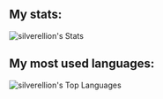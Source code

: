 ## My stats:

![silverellion's Stats](
https://github-stats-git-master-silverellions-projects.vercel.app/api?username=silverellion&theme=dark&show_icons=true&hide_border=true&count_private=true&card_width=490)

## My most used languages:

![silverellion's Top Languages](
https://github-stats-git-master-silverellions-projects.vercel.app/api/top-langs/?username=silverellion&theme=dark&show_icons=true&hide_border=true&layout=compact&langs_count=11&card_width=490)
